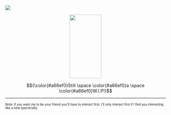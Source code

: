  ![](https://komarev.com/ghpvc/?username=your-github-username&label=angels.)


<p align="center">
  <img width="100" height="200" src="https://file.garden/aHyw7A72XFB-UF6h/angel"
</p>

$${\color{#a66ef0}Still \space \color{#a66ef0}a \space \color{#a66ef0}W.I.P!}$$

---
 <sup><sub> Note: if you want me to be your friend you'll have to interact first, I'll only interact first if I find you interesting like a new specie/silly.
</sub></sup>

